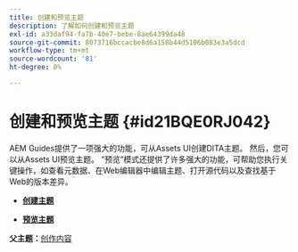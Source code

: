 ```yaml
---
title: 创建和预览主题
description: 了解如何创建和预览主题
exl-id: a33daf94-fa7b-40e7-bebe-8ae64399da48
source-git-commit: 8073716bccacbe8d6a158b44d5106b083e3a5dcd
workflow-type: tm+mt
source-wordcount: '81'
ht-degree: 0%

---
```


# 创建和预览主题 {#id21BQE0RJ042}

AEM Guides提供了一项强大的功能，可从Assets UI创建DITA主题。 然后，您可以从Assets UI预览主题。 “预览”模式还提供了许多强大的功能，可帮助您执行关键操作，如查看元数据、在Web编辑器中编辑主题、打开源代码以及查找基于Web的版本差异。

- **[创建主题](web-editor-create-topics.md)**

- **[预览主题](web-editor-preview-topics.md)**


**父主题：**[&#x200B;创作内容](authoring-content.md)
